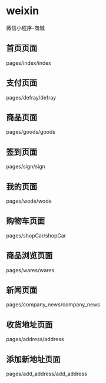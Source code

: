 # weixin
微信小程序-商城

## 首页页面
pages/index/index

## 支付页面
pages/defray/defray

## 商品页面
pages/goods/goods

## 签到页面
pages/sign/sign

## 我的页面
pages/wode/wode

## 购物车页面
pages/shopCar/shopCar

## 商品浏览页面
pages/wares/wares

## 新闻页面
pages/company_news/company_news

## 收货地址页面
pages/address/address

## 添加新地址页面
pages/add_address/add_address

